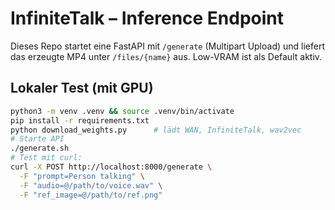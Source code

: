# InfiniteTalk – Inference Endpoint

Dieses Repo startet eine FastAPI mit `/generate` (Multipart Upload) und liefert das erzeugte MP4 unter `/files/{name}` aus. Low-VRAM ist als Default aktiv.

## Lokaler Test (mit GPU)

```bash
python3 -m venv .venv && source .venv/bin/activate
pip install -r requirements.txt
python download_weights.py      # lädt WAN, InfiniteTalk, wav2vec
# Starte API
./generate.sh
# Test mit curl:
curl -X POST http://localhost:8000/generate \
  -F "prompt=Person talking" \
  -F "audio=@/path/to/voice.wav" \
  -F "ref_image=@/path/to/ref.png"
